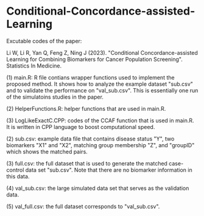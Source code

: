 # Conditional-Concordance-assisted-Learning

Excutable codes of the paper:

Li W, Li R, Yan Q, Feng Z, Ning J (2023). "Conditional Concordance-assisted Learning for Combining Biomarkers for Cancer Population Screening". Statistics In Medicine.

(1) main.R: R file contians wrapper functions used to implement the proposed method. It shows how to analyze the example dataset "sub.csv" and to validate the performance on "val_sub.csv". This is essentially one run of the simulatoins studies in the paper.

(2) HelperFunctions.R: helper functions that are used in main.R.

(3) LogLikeExactC.CPP: codes of the CCAF function that is used in main.R. It is written in CPP language to boost computational speed.

(2) sub.csv: example data file that contains disease status "Y", two biomarkers "X1" and "X2", matching group membership "Z", and "groupID" which shows the matched pairs.

(3) full.csv: the full dataset that is used to generate the matched case-control data set "sub.csv". Note that there are no biomarker information in this data.

(4) val_sub.csv: the large simulated data set that serves as the validation data.

(5) val_full.csv: the full dataset corresponds to "val_sub.csv".

